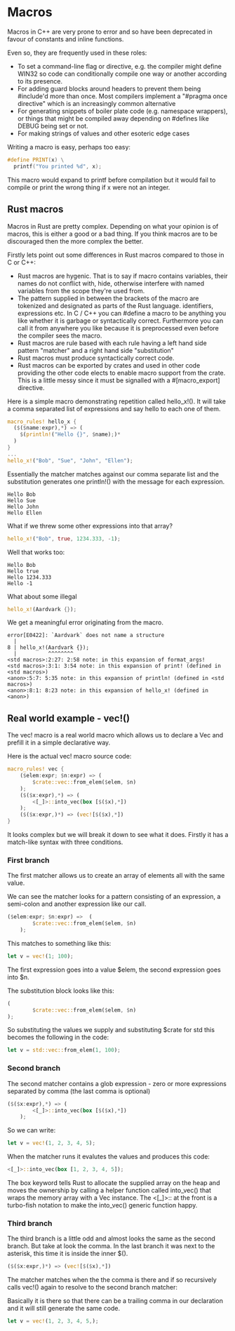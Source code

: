 # Macros

Macros in C++ are very prone to error and so have been deprecated in favour of constants and inline functions.

Even so, they are frequently used in these roles:

* To set a command-line flag or directive, e.g. the compiler might define WIN32 so code can conditionally compile one way or another according to its presence.
* For adding guard blocks around headers to prevent them being #include'd more than once. Most compilers implement a "#pragma once directive" which is an increasingly common alternative
* For generating snippets of boiler plate code (e.g. namespace wrappers), or things that might be compiled away depending on #defines like DEBUG being set or not.
* For making strings of values and other esoteric edge cases

Writing a macro is easy, perhaps too easy:

```c++
#define PRINT(x) \
  printf("You printed %d", x);
```

This macro would expand to printf before compilation but it would fail to compile or print the wrong thing if x were not an integer.

## Rust macros

Macros in Rust are pretty complex. Depending on what your opinion is of macros, this is either a good or a bad thing. If you think macros are to be discouraged then the more complex the better.

Firstly lets point out some differences in Rust macros compared to those in C or C++:

* Rust macros are hygenic. That is to say if macro contains variables, their names do not conflict with, hide, otherwise interfere with named variables from the scope they're used from.
* The pattern supplied in between the brackets of the macro are tokenized and designated as parts of the Rust language. identifiers, expressions etc. In C / C++ you can #define a macro to be anything you like whether it is garbage or syntactically correct. Furthermore you can call it from anywhere you like because it is preprocessed even before the compiler sees the macro.
* Rust macros are rule based with each rule having a left hand side pattern "matcher" and a right hand side "substitution"
* Rust macros must produce syntactically correct code.
* Rust macros can be exported by crates and used in other code providing the other code elects to enable macro support from the crate. This is a little messy since it must be signalled with a #[macro_export] directive.

Here is a simple macro demonstrating repetition called hello_x!(). It will take a comma separated list of expressions and say hello to each one of them.

```rust
macro_rules! hello_x {
  ($($name:expr),*) => (
    $(println!("Hello {}", $name);)*
  )
}
...
hello_x!("Bob", "Sue", "John", "Ellen");
```

Essentially the matcher matches against our comma separate list and the substitution generates one println!() with the message for each expression.

```
Hello Bob
Hello Sue
Hello John
Hello Ellen
```

What if we threw some other expressions into that array?

```rust
hello_x!("Bob", true, 1234.333, -1);
```

Well that works too:

```
Hello Bob
Hello true
Hello 1234.333
Hello -1
```

What about some illegal

```rust
hello_x!(Aardvark {});
```

We get a meaningful error originating from the macro.

```
error[E0422]: `Aardvark` does not name a structure
  |
8 | hello_x!(Aardvark {});
  |          ^^^^^^^^
<std macros>:2:27: 2:58 note: in this expansion of format_args!
<std macros>:3:1: 3:54 note: in this expansion of print! (defined in <std macros>)
<anon>:5:7: 5:35 note: in this expansion of println! (defined in <std macros>)
<anon>:8:1: 8:23 note: in this expansion of hello_x! (defined in <anon>)
```

## Real world example - vec!()
The vec! macro is a real world macro which allows us to declare a Vec and prefill it in a simple declarative way.

Here is the actual vec! macro source code:

```rust
macro_rules! vec {
    ($elem:expr; $n:expr) => (
        $crate::vec::from_elem($elem, $n)
    );
    ($($x:expr),*) => (
        <[_]>::into_vec(box [$($x),*])
    );
    ($($x:expr,)*) => (vec![$($x),*])
}
```

It looks complex but we will break it down to see what it does. Firstly it has a match-like syntax with three conditions.

### First branch

The first matcher allows us to create an array of elements all with the same value.

We can see the matcher looks for a pattern consisting of an expression, a semi-colon and another expression like our call.

```rust
($elem:expr; $n:expr) =>  (
        $crate::vec::from_elem($elem, $n)
    );
```

This matches to something like this:

```rust
let v = vec!(1; 100);
```

The first expression goes into a value $elem, the second expression goes into $n.

The substitution block looks like this:

```rust
(
        $crate::vec::from_elem($elem, $n)
);
```

So substituting the values we supply and substituting $crate for std this becomes the following in the code:

```rust
let v = std::vec::from_elem(1, 100);
```

### Second branch

The second matcher contains a glob expression - zero or more expressions separated by comma (the last comma is optional)

```rust
($($x:expr),*) => (
        <[_]>::into_vec(box [$($x),*])
    );
```

So we can write:

```rust
let v = vec!(1, 2, 3, 4, 5);
```

When the matcher runs it evalutes the values and produces this code:

```rust
<[_]>::into_vec(box [1, 2, 3, 4, 5]);
```
The box keyword tells Rust to allocate the supplied array on the heap and moves the ownership by calling a helper function called into_vec() that wraps the memory array with a Vec instance. The <[\_]>:: at the front is a turbo-fish notation to make the into_vec() generic function happy.

### Third branch
The third branch is a little odd and almost looks the same as the second branch. But take at look the comma. In the last branch it was next to the asterisk, this time it is inside the inner $().

```rust
($($x:expr,)*) => (vec![$($x),*])
```

The matcher matches when the the comma is there and if so recursively calls vec!() again to resolve to the second branch matcher:

Basically it is there so that there can be a trailing comma in our declaration and it will still generate the same code.

```rust
let v = vec!(1, 2, 3, 4, 5,);
```
